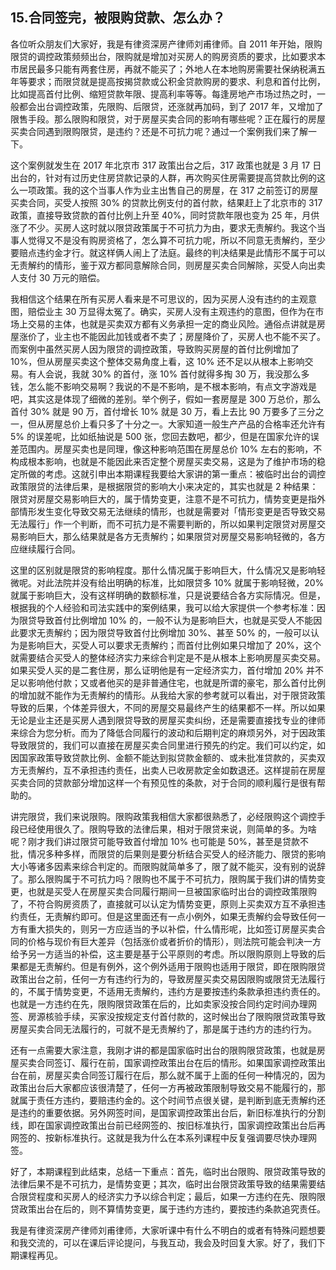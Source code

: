 ## 15.合同签完，被限购贷款、怎么办？
各位听众朋友们大家好，我是有律资深房产律师刘甫律师。自 2011 年开始，限购限贷的调控政策频频出台，限购就是增加对买房人的购房资质的要求，比如要求本市居民最多只能有两套住房，再就不能买了；外地人在本地购房需要社保纳税满五年等要求；而限贷就是提高按揭贷款或公积金贷款购房的要求、利息和首付比例，比如提高首付比例、缩短贷款年限、提高利率等等。每逢房地产市场过热之时，一般都会出台调控政策，先限购、后限贷，还涨就再加码，到了 2017 年，又增加了限售手段。那么限购和限贷，对于房屋买卖合同的影响有哪些呢？正在履行的房屋买卖合同遇到限购限贷，是违约？还是不可抗力呢？通过一个案例我们来了解一下。


这个案例就发生在 2017 年北京市 317 政策出台之后，317 政策也就是 3 月 17 日出台的，针对有过历史住房贷款记录的人群，再次购买住房需要提高贷款比例的这么一项政策。我的这个当事人作为业主出售自己的房屋，在 317 之前签订的房屋买卖合同，买受人按照 30% 的贷款比例支付的首付款，结果赶上了北京市的 317 政策，直接导致贷款的首付比例上升至 40%，同时贷款年限也变为 25 年，月供涨了不少。买房人这时就以限贷政策属于不可抗力为由，要求无责解约。我这个当事人觉得又不是没有购房资格了，怎么算不可抗力呢，所以不同意无责解约，至少要赔点违约金才行。就这样俩人闹上了法庭。最终的判决结果是此情形不属于可以无责解约的情形，鉴于双方都同意解除合同，则房屋买卖合同解除，买受人向出卖人支付 30 万元的赔偿。


我相信这个结果在所有买房人看来是不可思议的，因为买房人没有违约的主观意图，赔偿业主 30 万显得太冤了。确实，买房人没有主观违约的意图，但作为在市场上交易的主体，也就是买卖双方都有义务承担一定的商业风险。通俗点讲就是房屋涨价了，业主也不能因此加钱或者不卖了；房屋降价了，买房人也不能不买了。而案例中虽然买房人因为限贷的调控政策，导致购买房屋的首付比例增加了 10%，但从房屋买卖这个整体交易角度上看，这 10% 还不足以从根本上影响交易。有人会说，我就 30% 的首付，涨 10% 首付就得多掏 30 万，我没那么多钱，怎么能不影响交易啊？我说的不是不影响，是不根本影响，有点文字游戏是吧，其实这是体现了细微的差别。举个例子，假如一套房屋是 300 万总价，那么首付 30% 就是 90 万，首付增长 10% 就是 30 万，看上去比 90 万要多了三分之一，但从房屋总价上看只多了十分之一。大家知道一般生产产品的合格率还允许有 5% 的误差呢，比如纸抽说是 500 张，您回去数吧，都少，但是在国家允许的误差范围内。房屋买卖也是同理，像这种影响范围在房屋总价 10% 左右的影响，不构成根本影响，也就是不能因此来否定整个房屋买卖交易，这是为了维护市场的稳定所做的考虑。这就引申出本期课程我要给大家讲的第一重点：被临时出台的调控政策限贷的法律后果，是根据限贷的影响大小来决定的，其实也就是 2 种结果：限贷对房屋交易影响巨大的，属于情势变更，注意不是不可抗力，情势变更是指外部情形发生变化导致交易无法继续的情形，也就是需要对「情形变更是否导致交易无法履行」作一个判断，而不可抗力是不需要判断的，所以如果判定限贷对房屋交易影响巨大，那么结果就是各方无责解约；如果限贷对房屋交易影响轻微的，各方应继续履行合同。


这里的区别就是限贷的影响程度。那什么情况属于影响巨大，什么情况又是影响轻微呢。对此法院并没有给出明确的标准，比如限贷多 10% 就属于影响轻微，20% 就属于影响巨大，没有这样明确的数额标准，只是说要结合各方实际情况。但是，根据我的个人经验和司法实践中的案例结果，我可以给大家提供一个参考标准：因为限贷导致首付比例增加 10% 的，一般不认为是影响巨大，也就是买受人不能因此要求无责解约；因为限贷导致首付比例增加 30%、甚至 50% 的，一般可以认为是影响巨大，买受人可以要求无责解约；而首付比例如果只增加了 20%，这个就需要结合买受人的整体经济实力来综合判定是不是从根本上影响房屋买卖交易。如果买受人买的是二套住房，那么证明他是有一定经济实力，首付增加 20% 并不足以影响他付款；又或者他买的是非普通住宅，也就是所谓的豪宅，那么首付比例的增加就不能作为无责解约的情形。从我给大家的参考就可以看出，对于限贷政策导致的后果，个体差异很大，不同的房屋交易最终产生的结果都不一样。所以如果无论是业主还是买房人遇到限贷导致的房屋买卖纠纷，还是需要直接找专业的律师来综合为您分析。而为了降低合同履行的波动和后期判定的麻烦另外，对于因政策导致限贷的，我们可以直接在房屋买卖合同里进行预先的约定。我们可以约定，如因国家政策导致贷款比例、金额不能达到拟贷款金额的、或未批准贷款的，买卖双方无责解约，互不承担违约责任，出卖人已收房款定金如数退还。这样提前在房屋买卖合同的贷款部分增加这样一个有预见性的条款，对于合同的顺利履行是很有帮助的。


讲完限贷，我们来说限购。限购政策我相信大家都很熟悉了，必经限购这个调控手段已经使用很久了。限购导致的法律后果，相对于限贷来说，则简单的多。为啥呢？刚才我们讲过限贷可能导致首付增加 10% 也可能是 50%，甚至是贷款不批，情况多种多样，而限贷的后果则是要分析结合买受人的经济能力、限贷的影响大小等诸多因素来综合判定的。而限购就简单多了，限了就不能买，没有别的说辞了。那么限购属于不可抗力吗？限购也不属于不可抗力，限购属于我们讲的情势变更，也就是买受人在房屋买卖合同履行期间一旦被国家临时出台的调控政策限购了，不符合购房资质了，直接就可以认定为情势变更，原则上买卖双方互不承担违约责任，无责解约即可。但是这里面还有一点小例外，如果无责解约会导致任何一方有重大损失的，则另一方应适当的予以补偿，什么情形呢，比如签订房屋买卖合同的价格与现价有巨大差异（包括涨价或者折价的情形），则法院可能会判决一方给予另一方适当的补偿，这主要是基于公平原则的考虑。所以限购原则上导致的后果都是无责解约。但是有例外，这个例外适用于限购也适用于限贷，即在限购限贷政策出台之前，任何一方有违约行为的，导致房屋买卖交易因限购或限贷无法履行的，不属于情势变更，不适用无责解约，违约方是要按违约条款承担违约责任的。也就是一方违约在先，限购限贷政策在后的，比如卖家没按合同约定时间办理网签、房源核验手续，买家没按规定支付首付款的，这时候出台了限购限贷政策导致房屋买卖合同无法履行的，可就不是无责解约了，那是属于违约方的违约行为。


还有一点需要大家注意，我刚才讲的都是国家临时出台的限购限贷政策，也就是房屋买卖合同签订、履行在前，国家调控政策出台在后的情形。如果国家调控政策出台在前，房屋买卖合同签订履行在后，那么就不属于上面的任何一种情况的，因为政策出台后大家都应该很清楚了，任何一方再被政策限制导致交易不能履行的，那就属于责任方违约，要赔违约金的。这个时间节点很关键，是判断到底无责解约还是违约的重要依据。另外网签时间，是国家调控政策出台后，新旧标准执行的分割线，即在国家调控政策出台前已经网签的、按旧标准执行，国家调控政策出台后再网签的、按新标准执行。这就是我为什么在本系列课程中反复强调要尽快办理网签。


好了，本期课程到此结束，总结一下重点：首先，临时出台限购、限贷政策导致的法律后果不是不可抗力，是情势变更；其次，临时出台限贷政策导致的结果需要结合限贷程度和买房人的经济实力予以综合判定；最后，如果一方违约在先、限购限贷政策出台在后的，则不算情势变更，属于违约方违约，要按违约条款追究责任。


我是有律资深房产律师刘甫律师，大家听课中有什么不明白的或者有特殊问题想要和我交流的，可以在课后评论提问，与我互动，我会及时回复大家。好了，我们下期课程再见。

